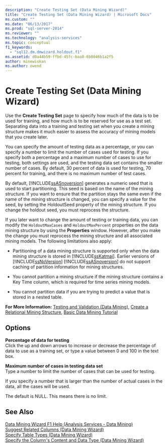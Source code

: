 ```yaml
---
description: "Create Testing Set (Data Mining Wizard)"
title: "Create Testing Set (Data Mining Wizard) | Microsoft Docs"
ms.custom: ""
ms.date: "06/13/2017"
ms.prod: "sql-server-2014"
ms.reviewer: ""
ms.technology: "analysis-services"
ms.topic: conceptual
f1_keywords: 
  - "sql12.dm.dmwizard.holdout.f1"
ms.assetid: d0a44b59-ffbd-45fc-baa8-6b8046b1a2f5
author: minewiskan
ms.author: owend
---
```

# Create Testing Set (Data Mining Wizard)
  Use the **Create Testing Set** page to specify how much of the data is to be used for training, and how much is to be reserved for use as a test set. Separating data into a training and testing set when you create a mining structure makes it much easier to assess the accuracy of mining models that you create later.  
  
 You can specify the amount of testing data as a percentage, or you can specify a number to limit the number of cases used for testing. If you specify both a percentage and a maximum number of cases to use for testing, both settings are used, and the testing data set contains the smaller number of cases. By default, 30 percent of data is used for testing, 70 percent for training, and there is no maximum number of test cases.  
  
 By default, [!INCLUDE[ssASnoversion](../includes/ssasnoversion-md.md)] generates a numeric seed that is used to start partitioning. This seed is based on the name of the mining structure. If you want to ensure that the partition stays the same even if the name of the mining structure is changed, you can specify a value for the seed, by setting the HoldoutSeed property of the mining structure. If you change the holdout seed, you must reprocess the structure.  
  
 If you later want to change the amount of testing or training data, you can modify the `HoldoutMaxCases` and `HoldoutMaxPercent` properties on the data mining structure by using the **Properties** window. However, after you make the change you must reprocess the mining structure and all associated mining models. The following limitations also apply:  
  
-   Partitioning of a data mining structure is supported only when the data mining structure is stored in [!INCLUDE[ssKatmai](../includes/sskatmai-md.md)]. Earlier versions of [!INCLUDE[ssNoVersion](../includes/ssnoversion-md.md)] [!INCLUDE[ssASnoversion](../includes/ssasnoversion-md.md)] do not support caching of partition information for mining structures.  
  
-   You cannot partition a mining structure if the mining structure contains a Key Time column, which is required for time series mining models.  
  
-   You cannot partition data if you are trying to predict a value that is stored in a nested table.  
  
 **For More Information:** [Testing and Validation &#40;Data Mining&#41;](data-mining/testing-and-validation-data-mining.md), [Create a Relational Mining Structure](data-mining/create-a-relational-mining-structure.md), [Basic Data Mining Tutorial](../../2014/tutorials/basic-data-mining-tutorial.md)  
  
## Options  
 **Percentage of data for testing**  
 Click the up and down arrows to increase or decrease the percentage of data to use as a training set, or type a value between 0 and 100 in the text box.  
  
 **Maximum number of cases in testing data set**  
 Type a number to limit the number of cases that can be used for testing.  
  
 If you specify a number that is larger than the number of actual cases in the data, all the cases will be used.  
  
 The default is NULL. This means there is no limit.  
  
## See Also  
 [Data Mining Wizard F1 Help &#40;Analysis Services - Data Mining&#41;](data-mining-wizard-f1-help-analysis-services-data-mining.md)   
 [Suggest Related Columns &#40;Data Mining Wizard&#41;](suggest-related-columns-data-mining-wizard.md)   
 [Specify Table Types &#40;Data Mining Wizard&#41;](specify-table-types-data-mining-wizard.md)   
 [Specify the Column's Content and Data Type &#40;Data Mining Wizard&#41;](specify-the-column-s-content-and-data-type-data-mining-wizard.md)  
  
  
